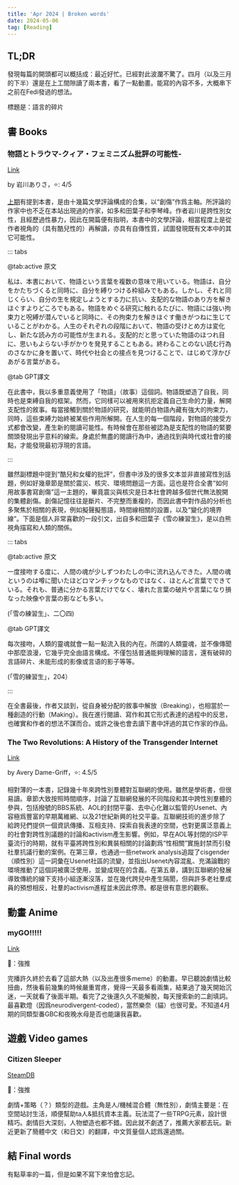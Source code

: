```yaml
---
title: 'Apr 2024 | Broken words'
date: 2024-05-06
tag: [Reading]
---
```


## TL;DR

發現每篇的開頭都可以概括成：最近好忙。已經對此波瀾不驚了。四月（以及三月的下半）還是在上工間隙讀了兩本書，看了一點動畫。能寫的內容不多，大概串下之前在Fedi發過的想法。

標題是：語言的碎片

<!-- more -->

## 書 Books

### 物語とトラウマ-クィア・フェミニズム批評の可能性-

[Link](http://www.seidosha.co.jp/book/index.php?id=3727&status=published)

by 岩川ありさ，⭐: 4/5

[上期](https://sbeam.dev/posts/monthly-mar-2024.html#%E7%8C%AE%E7%81%AF%E4%BD%BF)有提到本書，是由十幾篇文學評論構成的合集，以“創傷”作爲主軸。所評論的作家中也不乏在本站出現過的作家，如多和田葉子和李琴峰。作者岩川是跨性別女性，且經歷過性暴力，因此在開篇便有指明，本書中的文學評論，相當程度上是從作者視角的（具有酷兒性的）再解讀，亦具有自傳性質，試圖發現既有文本中的其它可能性。

::: tabs

@tab:active 原文

私は、本書において、物語という言葉を複数の意味で用いている。物語は、自分をかたちづくると同時に、自分を縛りつける枠組みでもある。しかし、それと同じくらい、自分の生を規定しようとする力に抗い、支配的な物語のあり方を解きほぐすよりどころでもある。物語をめぐる研究に触れるたびに、物語には強い拘束力と呪縛が潜んでいると同時に、その拘束力を解きほぐす働きがつねに生じていることがわかる。人生のそれぞれの段階において、物語の受けとめ方は変化し、新たな読み方の可能性が生まれる。支配的だと思っていた物語のほつれ目に、思いもよらない手がかりを発見することもある。終わることのない読む行為のさなかに身を置いて、時代や社会との接点を見つけることで、はじめて浮かびあがる言葉がある。

@tab GPT譯文

在此書中，我以多重意義使用了「物語」（故事）這個詞。物語既塑造了自我，同時也是束縛自我的框架。然而，它同樣可以被用來抗拒定義自己生命的力量，解開支配性的敘事。每當接觸到關於物語的研究，就能明白物語內藏有強大的拘束力，同時，這些束縛力始終被某些作用所解開。在人生的每一個階段，對物語的接受方式都會改變，產生新的閱讀可能性。有時候會在那些被認為是支配性的物語的緊要關頭發現出乎意料的線索。身處於無盡的閱讀行為中，通過找到與時代或社會的接點，才能發現最初浮現的言語。

:::

雖然副標題中提到“酷兒和女權的批評”，但書中涉及的很多文本並非直接寫性別話題，例如好幾章節是關於震災、核灾、環境問題這一方面。這也是符合全書“如何用故事書寫創傷”這一主題的，畢竟震災與核灾是日本社會跨越多個世代無法脫開的集體創傷。創傷記憶往往是斷片、不完整而重複的，而因此書中對作品的分析也多聚焦於相關的表現，例如擬聲擬態語，時間線相關的設置，以及“變化的境界線”。下面是個人非常喜歡的一段引文，出自多和田葉子《雪の練習生》，是以白熊視角描寫和人類的關係。

::: tabs

@tab:active 原文

一度接吻する度に、人間の魂が少しずつわたしの中に流れ込んできた。人間の魂というのは噂に聞いたほどロマンチックなものではなく、ほとんど言葉でできている。それも、普通に分かる言葉だけでなく、壊れた言葉の破片や言葉になり損なった映像や言葉の影なども多い。

(「雪の練習生」、二〇四)

@tab GPT譯文

每次接吻，人類的靈魂就會一點一點流入我的內在。所謂的人類靈魂，並不像傳聞中那麼浪漫，它幾乎完全由語言構成。不僅包括普通能夠理解的語言，還有破碎的言語碎片、未能形成的影像或言语的影子等等。

(「雪的練習生」，204）

:::

在全書最後，作者又談到，從自身被分配的敘事中解放（Breaking），也相當於一種創造的行動（Making）。我在進行閱讀、寫作和其它形式表達的過程中的反思，也確實和作者的想法不謀而合。或許之後也會去讀下書中評過的其它作家的作品。


### The Two Revolutions: A History of the Transgender Internet

[Link](https://www.goodreads.com/book/show/119681463-the-two-revolutions)

by Avery Dame-Griff，⭐: 4.5/5

相對薄的一本書，記錄幾十年來跨性別羣體對互聯網的使用。雖然是學術書，但很易讀。章節大致按照時間順序，討論了互聯網發展的不同階段和其中跨性別羣體的參與，包括撥號的BBS系統、AOL的封閉平臺、去中心化難以監管的Usenet、內容極爲豐富的早期萬維網、以及21世紀新興的社交平臺。互聯網技術的進步除了給跨兒們提供一個資訊傳播、互相支持、探索自我表達的空間，也對更廣泛意義上的社會對跨性別議題的討論和activism產生影響。例如，早在AOL等封閉的ISP平臺流行的時期，就有平臺將跨性別和異裝相關的討論劃爲“性相關”實施封禁而引發社羣抗議行動的案例。在第三章，也通過一些network analysis追蹤了cisgender（順性別）這一詞彙在Usenet社區的流變，並指出Usenet內容混亂、充滿論戰的環境推動了這個詞被廣泛使用，並變成現在的含義。在第五章，講到互聯網的發展導致傳統的線下支持小組逐漸沒落，並在幾代跨兒中產生隔閡，但與許多老社羣成員的預想相反，社羣的activism進程並未因此停滯。都是很有意思的觀察。


## 動畫 Anime

### myGO!!!!!

[Link](https://anime.bang-dream.com/mygo/)

🍅：強推

完播許久終於去看了這部大熱（以及出產很多meme）的動畫。早已聽說劇情比較扭曲，然後看前幾集的時候嚴重胃疼，覺得一天最多看兩集，結果過了幾天開始沉迷，一天就看了後面半期。看完了之後還久久不能解脫，每天搜索新的二創填詞。最喜歡燈（因爲neurodivergent-coded），當然樂奈（貓）也很可愛。不知道4月期的同類型番GBC和夜晚水母是否也能讓我喜歡。

## 遊戲 Video games

### Citizen Sleeper

[SteamDB](https://steamdb.info/app/1578650/)

🍅：強推

劇情+策略（？）類型的遊戲。主角是人/機械混合體（無性別），劇情主要是：在空間站討生活，順便幫助ta人&抵抗資本主義。玩法混了一些TRPG元素，設計很精巧。劇情巨大深刻，人物塑造也都不錯。因此就不劇透了，推薦大家都去玩。新近更新了簡體中文（和日文）的翻譯，中文質量個人認爲還過關。

## 結 Final words

有點草率的一篇，但是如果不寫下來怕會忘記。